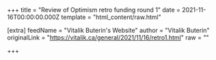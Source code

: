 
+++
title = "Review of Optimism retro funding round 1"
date = 2021-11-16T00:00:00.000Z
template = "html_content/raw.html"

[extra]
feedName = "Vitalik Buterin's Website"
author = "Vitalik Buterin"
originalLink = "https://vitalik.ca/general/2021/11/16/retro1.html"
raw = ""

+++

